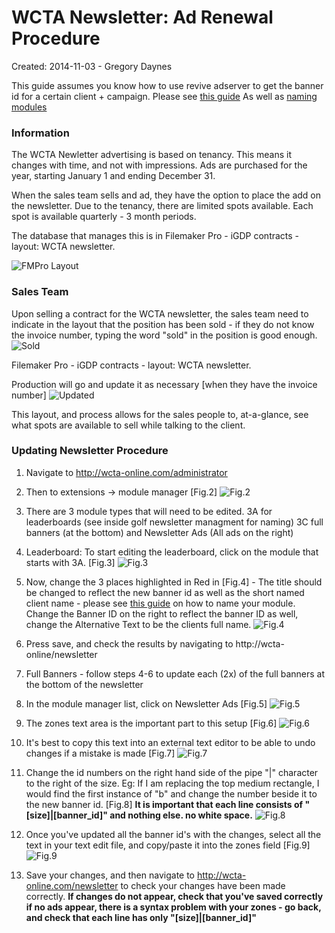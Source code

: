 WCTA Newsletter: Ad Renewal Procedure
=====================================

Created: 2014-11-03 - Gregory Daynes

This guide assumes you know how to use revive adserver to get the banner id for a certain client + campaign. Please see [this guide](http://github.com/igdesign/manuals/Adserver/Getting_Banner_ID)
As well as [naming modules](https://github.com/igdesign/manuals/tree/master/iG_Module_Naming)

### Information
The WCTA Newletter advertising is based on tenancy. This means it changes with time, and not with impressions. Ads are purchased for the year, starting January 1 and ending December 31.

When the sales team sells and ad, they have the option to place the add on the newsletter. Due to the tenancy, there are limited spots available. Each spot is available quarterly - 3 month periods.

The database that manages this is in Filemaker Pro - iGDP contracts - layout: WCTA newsletter.

![FMPro Layout](figure_1.png)

### Sales Team
Upon selling a contract for the WCTA newsletter, the sales team need to indicate in the layout that the position has been sold - if they do not know the invoice number, typing the word "sold" in the position is good enough.
![Sold](figure_1_a.png)

Filemaker Pro - iGDP contracts - layout: WCTA newsletter.

Production will go and update it as necessary [when they have the invoice number]
![Updated](figure_1_b.png)

This layout, and process allows for the sales people to, at-a-glance, see what spots are available to sell while talking to the client.

### Updating Newsletter Procedure

1. Navigate to http://wcta-online.com/administrator

2. Then to extensions -> module manager [Fig.2]
![Fig.2](figure_2.png)

3. There are 3 module types that will need to be edited. 3A for leaderboards (see inside golf newsletter managment for naming) 3C full banners (at the bottom) and Newsletter Ads (All ads on the right)

4. Leaderboard: To start editing the leaderboard, click on the module that starts with 3A. [Fig.3]
![Fig.3](figure_3.png)

5. Now, change the 3 places highlighted in Red in [Fig.4] - The title should be changed to reflect the new banner id as well as the short named client name - please see [this guide](https://github.com/igdesign/manuals/tree/master/iG_Module_Naming) on how to name your module.
Change the Banner ID on the right to reflect the banner ID
as well, change the Alternative Text to be the clients full name.
![Fig.4](figure_4)

6. Press save, and check the results by navigating to http://wcta-online/newsletter

7. Full Banners - follow steps 4-6 to update each (2x) of the full banners at the bottom of the newsletter

8. In the module manager list, click on Newsletter Ads [Fig.5]
![Fig.5](figure_5.png)

9. The zones text area is the important part to this setup [Fig.6]
![Fig.6](figure_6.png)

10. It's best to copy this text into an external text editor to be able to undo changes if a mistake is made [Fig.7]
![Fig.7](figure_7.png)

11. Change the id numbers on the right hand side of the pipe "|" character to the right of the size.
Eg: If I am replacing the top medium rectangle, I would find the first instance of "b" and change the number beside it to the new banner id. [Fig.8]
__It is important that each line consists of "[size]|[banner_id]" and nothing else. no white space.__
![Fig.8](figure_8.png)

13. Once you've updated all the banner id's with the changes, select all the text in your text edit file, and copy/paste it into the zones field [Fig.9]
![Fig.9](figure_9.png)

14. Save your changes, and then navigate to http://wcta-online.com/newsletter to check your changes have been made correctly.
__If changes do not appear, check that you've saved correctly__
__if no ads appear, there is a syntax problem with your zones - go back, and check that each line has only "[size]|[banner_id]"__